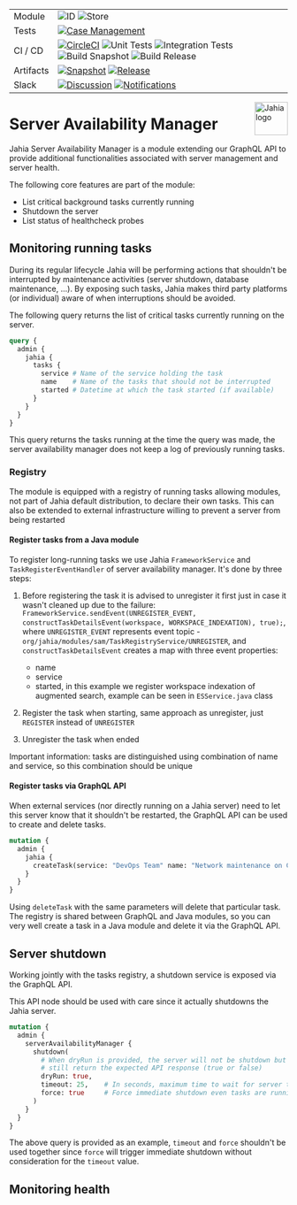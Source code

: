 <!--
    Template for Readmes, see alternatives/examples here: https://github.com/matiassingers/awesome-readme
-->

<!--
    Badges provides a quick glance at the state of the repository and pointers to external resources.
    More can be generated from here: https://shields.io/
-->

|           |                                                                                                                                                                                                                                                                                                                                                                                                                                                 |
| --------- | ----------------------------------------------------------------------------------------------------------------------------------------------------------------------------------------------------------------------------------------------------------------------------------------------------------------------------------------------------------------------------------------------------------------------------------------------- |
| Module    | ![ID](https://img.shields.io/badge/ID-server--availability--manager-blue) ![Store](https://img.shields.io/badge/Jahia%20Store-No-red)                                                                                                                                                                                                                                                                                                                                 |
| Tests     | [![Case Management](https://img.shields.io/badge/Case%20Management-Testrail-blue)](https://jahia.testrail.net/index.php?/projects/overview/23)                                                                                                                                                                                                                                                                                                  |
| CI / CD   | [![CircleCI](https://circleci.com/gh/Jahia/server-availability-manager/tree/main.svg?style=shield&circle-token=39c03d3dfded99b563093be92e4506f68ec087e5)](https://app.circleci.com/pipelines/github/Jahia/server-availability-manager) ![Unit Tests](https://img.shields.io/badge/Unit%20Tests-No-red) ![Integration Tests](https://img.shields.io/badge/Integration%20Tests-Yes-brightgreen) ![Build Snapshot](https://img.shields.io/badge/Build%20Snapshot-Yes-brightgreen) ![Build Release](https://img.shields.io/badge/Build%20Release-Yes-brightgreen) |
| Artifacts | [![Snapshot](https://img.shields.io/badge/Snapshot-Nexus-blue)](https://devtools.jahia.com/nexus/content/repositories/jahia-snapshots/org/jahia/modules/server-availability-manager/) [![Release](https://img.shields.io/badge/Release-Nexus-blue)](https://devtools.jahia.com/nexus/content/repositories/jahia-releases/org/jahia/modules/server-availability-manager/)                                                                                                                |
| Slack     | [![Discussion](https://img.shields.io/badge/Discussion-%23module--serverbusy-blue)](https://jahia.slack.com/archives/C022NFUACLR) [![Notifications](https://img.shields.io/badge/Notifications-%23product--team--qa--notifications-blue)](https://jahia.slack.com/archives/CSMQ0DRHA)                                                                                                                                                              |

<a href="https://www.jahia.com/">
    <img src="https://www.jahia.com/modules/jahiacom-templates/images/jahia-3x.png" alt="Jahia logo" title="Jahia" align="right" height="60" />
</a>
 
<!--
    Project name can either be the full length project name (if there is one) or just the repo name. For example: Digital Experience Manager.
-->
 
# Server Availability Manager

Jahia Server Availability Manager is a module extending our GraphQL API to provide additional functionalities associated with server management and server health.

The following core features are part of the module:

* List critical background tasks currently running
* Shutdown the server
* List status of healthcheck probes

## Monitoring running tasks

During its regular lifecycle Jahia will be performing actions that shouldn't be interrupted by maintenance activities (server shutdown, database maintenance, ...). By exposing such tasks, Jahia makes third party platforms (or individual) aware of when interruptions should be avoided.

The following query returns the list of critical tasks currently running on the server.

```graphql
query {
  admin {
    jahia {
      tasks {
        service # Name of the service holding the task
        name    # Name of the tasks that should not be interrupted
        started # Datetime at which the task started (if available)
      }
    }
  }
}
```

This query returns the tasks running at the time the query was made, the server availability manager does not keep a log of previously running tasks.

### Registry

The module is equipped with a registry of running tasks allowing modules, not part of Jahia default distribution, to declare their own tasks. This can also be extended to external infrastructure willing to prevent a server from being restarted

#### Register tasks from a Java module

 To register long-running tasks we use Jahia `FrameworkService` and `TaskRegisterEventHandler` of server availability manager.
 It's done by three steps: 
 1) Before registering the task it is advised to unregister it first just in case it wasn't cleaned up due to the failure:
   `FrameworkService.sendEvent(UNREGISTER_EVENT, constructTaskDetailsEvent(workspace, WORKSPACE_INDEXATION), true);`, where `UNREGISTER_EVENT` represents
    event topic - `org/jahia/modules/sam/TaskRegistryService/UNREGISTER`, and `constructTaskDetailsEvent` creates a map with three event properties: 
    - name
    - service
    - started, in this example we register workspace indexation of augmented search, example can be seen in `ESService.java` class
    
 2) Register the task when starting, same approach as unregister, just `REGISTER` instead of `UNREGISTER`
 3) Unregister the task when ended

Important information: tasks are distinguished using combination of name and service, so this combination should be unique

#### Register tasks via GraphQL API

When external services (nor directly running on a Jahia server) need to let this server know that it shouldn't be restarted, the GraphQL API can be used to create and delete tasks.

```graphql
mutation {
  admin {
    jahia {
      createTask(service: "DevOps Team" name: "Network maintenance on Core VPC")
    }
  }
}
```

Using `deleteTask` with the same parameters will delete that particular task. The registry is shared between GraphQL and Java modules, so you can very well create a task in a Java module and delete it via the GraphQL API.

## Server shutdown

Working jointly with the tasks registry, a shutdown service is exposed via the GraphQL API. 

This API node should be used with care since it actually shutdowns the Jahia server.

```graphql
mutation {
  admin {
    serverAvailabilityManager {
      shutdown(
        # When dryRun is provided, the server will not be shutdown but 
        # still return the expected API response (true or false) 
        dryRun: true,   
        timeout: 25,    # In seconds, maximum time to wait for server to be ready (empty list of tasks) to shutdown 
        force: true     # Force immediate shutdown even tasks are running
      )
    }
  }
}
```

The above query is provided as an example, `timeout` and `force` shouldn't be used together since `force` will trigger immediate shutdown without consideration for the `timeout` value.

## Monitoring health




